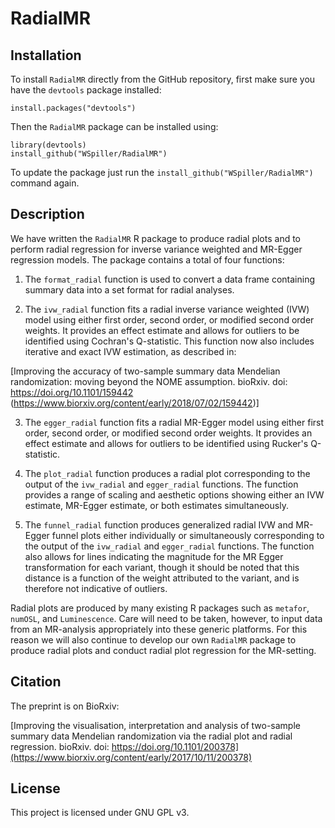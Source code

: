 # RadialMR

## Installation

To install `RadialMR` directly from the GitHub repository, first make sure you have the `devtools` package installed:

    install.packages("devtools")

Then the `RadialMR` package can be installed using:

    library(devtools)
    install_github("WSpiller/RadialMR")
    
To update the package just run the `install_github("WSpiller/RadialMR")` command again.

## Description

We have written the `RadialMR` R package to produce radial plots and to perform radial
regression for inverse variance weighted and MR-Egger regression models. The package contains a total of four functions:

1. The `format_radial` function is used to convert a data frame containing summary data into a set format for radial analyses.

2. The `ivw_radial` function fits a radial inverse variance weighted (IVW) model using either first order, second order, or modified
second order weights. It provides an effect estimate and allows for outliers to be identified using Cochran's Q-statistic. This function now also includes iterative and exact IVW estimation, as described in:

[Improving the accuracy of two-sample summary data Mendelian randomization: moving beyond the NOME assumption. bioRxiv. doi: https://doi.org/10.1101/159442 (https://www.biorxiv.org/content/early/2018/07/02/159442)]

3. The `egger_radial` function fits a radial MR-Egger model using either first order, second order, or modified
second order weights. It provides an effect estimate and allows for outliers to be identified using Rucker's Q-statistic.

4. The `plot_radial` function produces a radial plot corresponding to the output of the `ivw_radial` and `egger_radial` functions. The
function provides a range of scaling and aesthetic options showing either an IVW estimate, MR-Egger estimate, or both estimates simultaneously.

5. The `funnel_radial` function produces generalized radial IVW and MR-Egger funnel plots either individually or simultaneously corresponding to the output of the `ivw_radial` and `egger_radial` functions. The function also allows for lines indicating
the magnitude for the MR Egger transformation for each variant, though it should be noted that this distance is a function of the weight attributed to the variant,
and is therefore not indicative of outliers. 

Radial plots are produced by many existing R packages such as `metafor`, `numOSL`, and `Luminescence`. Care will need to be taken, however, to input data from an
MR-analysis appropriately into these generic platforms. For this reason we will also continue to develop our own `RadialMR` package to produce radial plots and conduct
radial plot regression for the MR-setting.

## Citation

The preprint is on BioRxiv:

[Improving the visualisation, interpretation and analysis of two-sample summary data Mendelian randomization via the radial plot and radial regression. bioRxiv. doi: https://doi.org/10.1101/200378](https://www.biorxiv.org/content/early/2017/10/11/200378)

## License

This project is licensed under GNU GPL v3.




